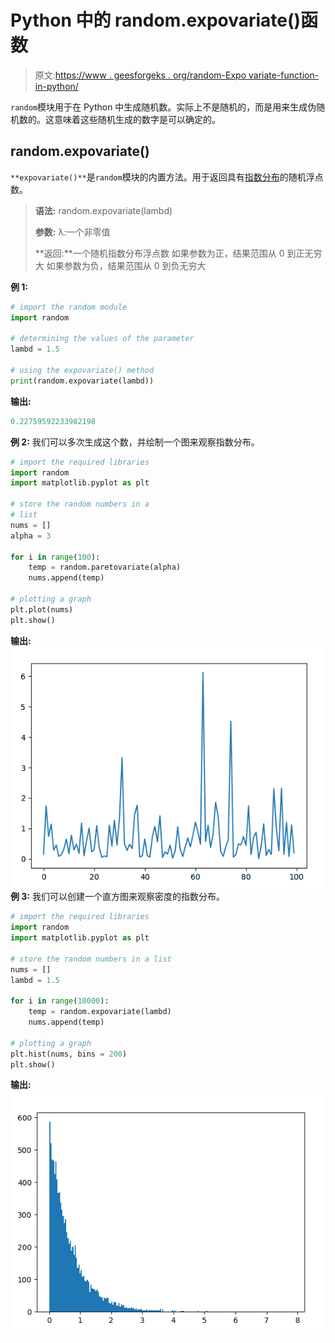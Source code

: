 # Python 中的 random.expovariate()函数

> 原文:[https://www . geesforgeks . org/random-Expo variate-function-in-python/](https://www.geeksforgeeks.org/random-expovariate-function-in-python/)

`random`模块用于在 Python 中生成随机数。实际上不是随机的，而是用来生成伪随机数的。这意味着这些随机生成的数字是可以确定的。

## random.expovariate()

`**expovariate()**`是`random`模块的内置方法。用于返回具有[指数分布](https://en.wikipedia.org/wiki/Exponential_distribution)的随机浮点数。

> **语法:** random.expovariate(lambd)
> 
> **参数:**
> λ:一个非零值
> 
> **返回:**一个随机指数分布浮点数
> 如果参数为正，结果范围从 0 到正无穷大
> 如果参数为负，结果范围从 0 到负无穷大

**例 1:**

```py
# import the random module
import random

# determining the values of the parameter
lambd = 1.5

# using the expovariate() method
print(random.expovariate(lambd))
```

**输出:**

```py
0.22759592233982198
```

**例 2:** 我们可以多次生成这个数，并绘制一个图来观察指数分布。

```py
# import the required libraries 
import random 
import matplotlib.pyplot as plt 

# store the random numbers in a  
# list 
nums = [] 
alpha = 3

for i in range(100): 
    temp = random.paretovariate(alpha)
    nums.append(temp) 

# plotting a graph 
plt.plot(nums) 
plt.show()
```

**输出:**
![](img/7ce4cdefc47f3148e7812ddaeebbb985.png)
**例 3:** 我们可以创建一个直方图来观察密度的指数分布。

```py
# import the required libraries 
import random 
import matplotlib.pyplot as plt 

# store the random numbers in a list 
nums = [] 
lambd = 1.5

for i in range(10000): 
    temp = random.expovariate(lambd)
    nums.append(temp) 

# plotting a graph 
plt.hist(nums, bins = 200) 
plt.show()
```

**输出:**
![](img/07ea1a1b9a4c89ce923627dcd65e3061.png)